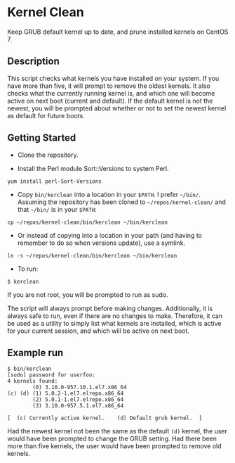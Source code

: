 # Kernel Clean

Keep GRUB default kernel up to date, and prune installed kernels on CentOS 7.

## Description

This script checks what kernels you have installed on your system. If you have more than five, it will prompt to
remove the oldest kernels.  It also checks what the currently running kernel is, and which one will become
active on next boot (current and default).  If the default kernel is not the newest, you will be prompted
about whether or not to set the newest kernel as default for future boots.

## Getting Started

* Clone the repository.

* Install the Perl module Sort::Versions to system Perl.

```
yum install perl-Sort-Versions
```

* Copy `bin/kerclean` into a location in your `$PATH`. I prefer `~/bin/`.  Assuming the repository has been
cloned to `~/repos/kernel-clean/` and that `~/bin/`  is in your `$PATH`:

```
cp ~/repos/kernel-clean/bin/kerclean ~/bin/kerclean
```

* Or instead of copying into a location in your path (and having to remember to do so when versions update),
use a symlink.

```
ln -s ~/repos/kernel-clean/bin/kerclean ~/bin/kerclean
```

* To run:

```
$ kerclean
```

If you are not root, you will be prompted to run as sudo.

The script will always prompt before making changes. Additionally, it is always safe to run, even
if there are no changes to make. Therefore, it can be used as a utility to simply list what
kernels are installed, which is active for your current session, and which will be active on
next boot.

## Example run

```
$ bin/kerclean
[sudo] password for userfoo:
4 kernels found:
        (0) 3.10.0-957.10.1.el7.x86_64
(c) (d) (1) 5.0.2-1.el7.elrepo.x86_64
        (2) 5.0.1-1.el7.elrepo.x86_64
        (3) 3.10.0-957.5.1.el7.x86_64

[  (c) Currently active kernel.    (d) Default grub kernel.  ]
```

Had the newest kernel not been the same as the default `(d)` kernel, the user would have been prompted to change
the GRUB setting.  Had there been more than five kernels, the user would have been prompted to remove old
kernels.
